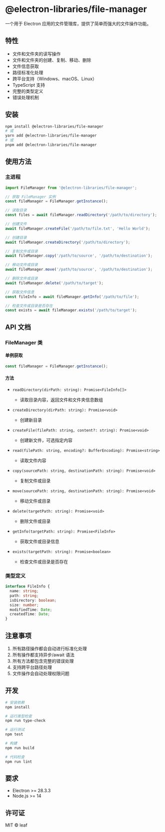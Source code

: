 # @electron-libraries/file-manager

一个用于 Electron 应用的文件管理库，提供了简单而强大的文件操作功能。

## 特性

- 文件和文件夹的读写操作
- 文件和文件夹的创建、复制、移动、删除
- 文件信息获取
- 路径标准化处理
- 跨平台支持（Windows、macOS、Linux）
- TypeScript 支持
- 完整的类型定义
- 错误处理机制

## 安装

```bash
npm install @electron-libraries/file-manager
# 或
yarn add @electron-libraries/file-manager
# 或
pnpm add @electron-libraries/file-manager
```

## 使用方法

### 主进程

```typescript
import FileManager from '@electron-libraries/file-manager';

// 获取 FileManager 实例
const fileManager = FileManager.getInstance();

// 读取目录
const files = await fileManager.readDirectory('/path/to/directory');

// 创建文件
await fileManager.createFile('/path/to/file.txt', 'Hello World');

// 创建目录
await fileManager.createDirectory('/path/to/directory');

// 复制文件或目录
await fileManager.copy('/path/to/source', '/path/to/destination');

// 移动文件或目录
await fileManager.move('/path/to/source', '/path/to/destination');

// 删除文件或目录
await fileManager.delete('/path/to/target');

// 获取文件信息
const fileInfo = await fileManager.getInfo('/path/to/file');

// 检查文件或目录是否存在
const exists = await fileManager.exists('/path/to/target');
```

## API 文档

### FileManager 类

#### 单例获取

```typescript
const fileManager = FileManager.getInstance();
```

#### 方法

- `readDirectory(dirPath: string): Promise<FileInfo[]>`
  - 读取目录内容，返回文件和文件夹信息数组

- `createDirectory(dirPath: string): Promise<void>`
  - 创建新目录

- `createFile(filePath: string, content?: string): Promise<void>`
  - 创建新文件，可选指定内容

- `read(filePath: string, encoding?: BufferEncoding): Promise<string>`
  - 读取文件内容

- `copy(sourcePath: string, destinationPath: string): Promise<void>`
  - 复制文件或目录

- `move(sourcePath: string, destinationPath: string): Promise<void>`
  - 移动文件或目录

- `delete(targetPath: string): Promise<void>`
  - 删除文件或目录

- `getInfo(targetPath: string): Promise<FileInfo>`
  - 获取文件或目录信息

- `exists(targetPath: string): Promise<boolean>`
  - 检查文件或目录是否存在

### 类型定义

```typescript
interface FileInfo {
  name: string;
  path: string;
  isDirectory: boolean;
  size: number;
  modifiedTime: Date;
  createdTime: Date;
}
```

## 注意事项

1. 所有路径操作都会自动进行标准化处理
2. 所有操作都支持异步/await 语法
3. 所有方法都包含完整的错误处理
4. 支持跨平台路径处理
5. 文件操作会自动处理权限问题

## 开发

```bash
# 安装依赖
npm install

# 运行类型检查
npm run type-check

# 运行测试
npm test

# 构建
npm run build

# 代码检查
npm run lint
```

## 要求

- Electron >= 28.3.3
- Node.js >= 14

## 许可证

MIT © leaf 